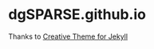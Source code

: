 # dgSPARSE.github.io

Thanks to [Creative Theme for Jekyll](https://github.com/volny/creative-theme-jekyll)